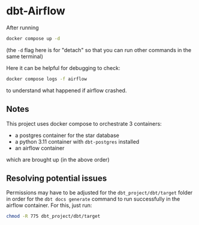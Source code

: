 # dbt-Airflow

After running 
```bash
docker compose up -d
```
(the `-d` flag here is for "detach" so that you can run other commands in the same terminal) 

Here it can be helpful for debugging to check:
```bash
docker compose logs -f airflow
```
to understand what happened if airflow crashed.

## Notes

This project uses docker compose to orchestrate 3 containers:
- a postgres container for the star database
- a python 3.11 container with `dbt-postgres` installed
- an airflow container

which are brought up (in the above order)

## Resolving potential issues

Permissions may have to be adjusted for the `dbt_project/dbt/target` folder in order for the `dbt docs generate` command to run successfully in the airflow container. For this, just run:
```bash
chmod -R 775 dbt_project/dbt/target
```

